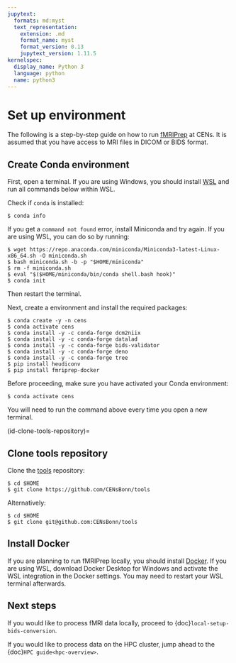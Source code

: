 ```yaml
---
jupytext:
  formats: md:myst
  text_representation:
    extension: .md
    format_name: myst
    format_version: 0.13
    jupytext_version: 1.11.5
kernelspec:
  display_name: Python 3
  language: python
  name: python3
---
```


# Set up environment

The following is a step-by-step guide on how to run
[fMRIPrep](https://fmriprep.org) at CENs. It is assumed that you have access to
MRI files in DICOM or BIDS format.

## Create Conda environment

First, open a terminal. If you are using Windows, you should install
[WSL](https://learn.microsoft.com/en-us/windows/wsl/install) and run all
commands below within WSL.

Check if `conda` is installed:

```console
$ conda info
```

If you get a `command not found` error,
install Miniconda and try again.
If you are using WSL, you can do so by running:

```console
$ wget https://repo.anaconda.com/miniconda/Miniconda3-latest-Linux-x86_64.sh -O miniconda.sh
$ bash miniconda.sh -b -p "$HOME/miniconda"
$ rm -f miniconda.sh
$ eval "$($HOME/miniconda/bin/conda shell.bash hook)"
$ conda init
```
Then restart the terminal.

Next, create a environment and install the required packages:

```console
$ conda create -y -n cens
$ conda activate cens
$ conda install -y -c conda-forge dcm2niix
$ conda install -y -c conda-forge datalad
$ conda install -y -c conda-forge bids-validator
$ conda install -y -c conda-forge deno
$ conda install -y -c conda-forge tree
$ pip install heudiconv
$ pip install fmriprep-docker
```

Before proceeding, make sure you have activated your Conda environment:

```console
$ conda activate cens
```

You will need to run the command above every time you open a new terminal.

(id-clone-tools-repository)=
## Clone tools repository

Clone the
[tools](https://github.com/CENsBonn/tools)
repository:
```console
$ cd $HOME
$ git clone https://github.com/CENsBonn/tools
```
Alternatively:
```console
$ cd $HOME
$ git clone git@github.com:CENsBonn/tools
```

## Install Docker

If you are planning to run fMRIPrep locally, you should install
[Docker](https://docs.docker.com/get-started/get-docker/). If you are using
WSL, download Docker Desktop for Windows and activate the WSL integration in
the Docker settings. You may need to restart your WSL terminal afterwards.

## Next steps

If you would like to process fMRI data locally, proceed to {doc}`local-setup-bids-conversion`.

If you would like to process data on the HPC cluster, jump ahead to the
{doc}`HPC guide<hpc-overview>`.
